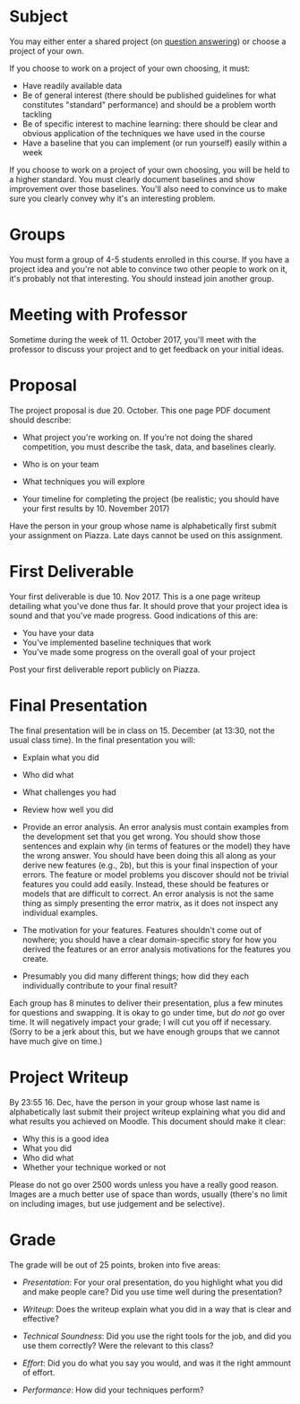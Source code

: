 
Subject
==================

You may either enter a shared project (on [question answering](default.md)) or
choose a project of your own.

If you choose to work on a project of your own choosing, it must:
* Have readily available data
* Be of general interest (there should be published guidelines for what constitutes "standard" performance) and should be a problem worth tackling
* Be of specific interest to machine learning: there should be clear and obvious application of the techniques we have used in the course
* Have a baseline that you can implement (or run yourself) easily within a week

If you choose to work on a project of your own choosing, you will be
held to a higher standard.  You must clearly document baselines and
show improvement over those baselines.  You'll also need to convince
us to make sure you clearly convey why it's an interesting problem.

Groups
==================

You must form a group of 4-5 students enrolled in this course.  If you have a project idea and you're not able to convince two other people to work on it, it's probably not that interesting.  You should instead join another group.  

Meeting with Professor
==================
Sometime during the week of 11. October 2017, you'll meet with the professor to discuss your project and to get feedback on your initial ideas.

Proposal
==================

The project proposal is due 20. October.  This one page PDF document
should describe:

* What project you're working on.  If you're not doing the shared competition, you must describe the task, data, and baselines clearly.

* Who is on your team

* What techniques you will explore 

* Your timeline for completing the project (be realistic; you should
  have your first results by 10. November 2017)

Have the person in your group whose name is alphabetically first
submit your assignment on Piazza.  Late days cannot be used on this
assignment.

First Deliverable
======================

Your first deliverable is due 10. Nov 2017.  This is a one page writeup detailing what you've done thus far.  It should prove that your project idea is sound and that you've made progress.  Good indications of this are:
* You have your data
* You've implemented baseline techniques that work
* You've made some progress on the overall goal of your project

Post your first deliverable report publicly on Piazza.

Final Presentation
======================

The final presentation will be in class on 15. December (at 13:30, not the
usual class time).  In the final presentation you will:

* Explain what you did

* Who did what

* What challenges you had

* Review how well you did 

* Provide an error analysis.  An error analysis must contain examples from the
  development set that you get wrong.  You should show those sentences
  and explain why (in terms of features or the model) they have the
  wrong answer.  You should have been doing this all along as your
  derive new features (e.g., 2b), but this is your final inspection of
  your errors. The feature or model problems you discover should not
  be trivial features you could add easily.  Instead, these should be
  features or models that are difficult to correct.  An error analysis
  is not the same thing as simply presenting the error matrix, as it
  does not inspect any individual examples.

* The motivation for your features.  Features shouldn't come out of nowhere; you should have a clear domain-specific story for how you derived the features or an error analysis motivations for the features you create.

* Presumably you did many different things; how did they each
  individually contribute to your final result?

Each group has 8 minutes to deliver their presentation, plus a few
minutes for questions and swapping.  It is okay to go under time, but
_do not_ go over time.  It will negatively impact your grade; I will
cut you off if necessary.  (Sorry to be a jerk about this, but we have
enough groups that we cannot have much give on time.)

Project Writeup
======================

By 23:55 16. Dec, have the person in your group whose last name
is alphabetically last submit their project writeup explaining what
you did and what results you achieved on Moodle.  This document should
make it clear:

* Why this is a good idea
* What you did
* Who did what
* Whether your technique worked or not

Please do not go over 2500 words unless you have a really good reason.
Images are a much better use of space than words, usually (there's no
limit on including images, but use judgement and be selective).

Grade
======================

The grade will be out of 25 points, broken into five areas:

* _Presentation_: For your oral presentation, do you highlight what
  you did and make people care?  Did you use time well during the
  presentation?

* _Writeup_: Does the writeup explain what you did in a way that is
  clear and effective?

* _Technical Soundness_: Did you use the right tools for the job, and
  did you use them correctly?  Were the relevant to this class?

* _Effort_: Did you do what you say you would, and was it the right
  ammount of effort.

* _Performance_: How did your techniques perform?
